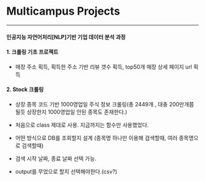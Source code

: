 # Multicampus Projects
---
#### 인공지능 자연어처리[NLP]기반 기업 데이터 분석 과정

#### 1. 크롤링 기초 프로젝트
 - 매장 주소 획득, 획득한 주소 기반 리뷰 갯수 획득, top50개 매장 상세 페이지 url 획득

#### 2. Stock 크롤링
- 상장 종목 코드 기반 1000영업일 주식 정보 크롤링(총 2449개 , 대충 200만개쯤 될듯 상장한지 1000영업일 안된 종목도 존재한다.)

- 처음으로 class 제대로 사용. 지금까지는 함수만 사용했었다.

- 어떤 방식으로 DB를 조회할지 설계 (종목명 하나만 이용해 검색할때, 여러 종목명으로 검색할때)

- 검색 시작 날짜, 종료 날짜 선택 가능.

- output를 무었으로 할지 선택해야한다.(csv?)
